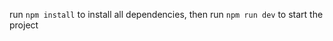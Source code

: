 run  ```npm install``` to install all dependencies, then run ```npm run dev``` to start the project
